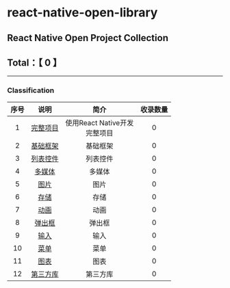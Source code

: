 # react-native-open-library
## React Native Open Project Collection
## Total：【  0 】
--------

### Classification

|序号|说明|简介|收录数量|
|:---:|:---:|:---:|:---:|
|1|[完整项目](https://github.com/nemochen/react-native-open-library/blob/master/category/01-App.md)|使用React Native开发<br>完整项目|0|
|2|[基础框架](https://github.com/nemochen/react-native-open-library/blob/master/category/02-Framework.md)|基础框架|0|
|3|[列表控件](https://github.com/nemochen/react-native-open-library/blob/master/category/03-ListComponent.md)|列表控件|0|
|4|[多媒体](https://github.com/nemochen/react-native-open-library/blob/master/category/04-Media.md)|多媒体|0|
|5|[图片](https://github.com/nemochen/react-native-open-library/blob/master/category/05-Image.md)|图片|0|
|6|[存储](https://github.com/nemochen/react-native-open-library/blob/master/category/06-Storage.md)|存储|0|
|7|[动画](https://github.com/nemochen/react-native-open-library/blob/master/category/07-Animation.md)|动画|0|
|8|[弹出框](https://github.com/nemochen/react-native-open-library/blob/master/category/08-Dialog.md)|弹出框|0|
|9|[输入](https://github.com/nemochen/react-native-open-library/blob/master/category/09-Input.md)|输入|0|
|10|[菜单](https://github.com/nemochen/react-native-open-library/blob/master/category/10-Menu.md)|菜单|0|
|11|[图表](https://github.com/nemochen/react-native-open-library/blob/master/category/11-Chart.md)|图表|0|
|12|[第三方库](https://github.com/nemochen/react-native-open-library/blob/master/category/12-ThirdLib.md)|第三方库|0|
